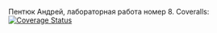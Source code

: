 Пентюк Андрей, лабораторная работа номер 8. Coveralls: [![Coverage Status](https://coveralls.io/repos/github/v1pzer/laba5/badge.svg?branch=main)](https://coveralls.io/github/v1pzer/laba5?branch=main)
